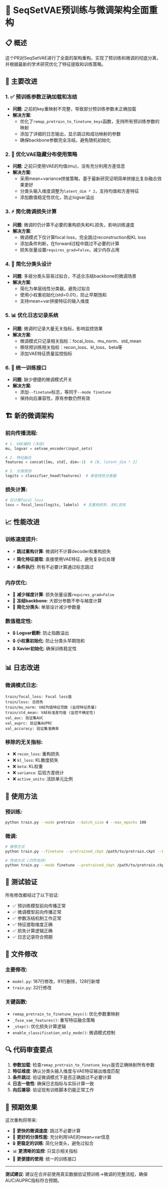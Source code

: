 # 🚀 SeqSetVAE预训练与微调架构全面重构

## 📋 概述

这个PR对SeqSetVAE进行了全面的架构重构，实现了预训练和微调的彻底分离，并根据最新的学术研究优化了特征提取和训练策略。

## 🎯 主要改进

### 1. ✅ 预训练参数正确加载和冻结
- **问题**: 之前的key重映射不完整，导致部分预训练参数未正确加载
- **解决方案**: 
  - 优化了`remap_pretrain_to_finetune_keys`函数，支持所有预训练参数的映射
  - 添加了详细的日志输出，显示跳过和成功映射的参数
  - 确保backbone参数完全冻结，避免随机初始化

### 2. 🧠 优化VAE隐藏分布使用策略  
- **问题**: 之前只使用VAE的均值(mu)，没有充分利用方差信息
- **解决方案**:
  - 采用mean+variance拼接策略，基于最新研究证明简单拼接比复杂融合效果更好
  - 分类头输入维度调整为`latent_dim * 2`，支持均值和方差特征
  - 添加数值稳定性优化，防止logvar溢出

### 3. ⚡ 简化微调损失计算
- **问题**: 微调时仍计算不必要的重构损失和KL损失，影响训练速度
- **解决方案**:
  - 微调模式下仅计算focal loss，完全跳过reconstruction和KL loss
  - 添加条件判断，在forward过程中跳过不必要的计算
  - 损失张量设置`requires_grad=False`，减少内存占用

### 4. 🎯 简化分类头设计
- **问题**: 多层分类头容易过拟合，不适合冻结backbone的微调场景
- **解决方案**:
  - 简化为单层线性分类器，避免过拟合
  - 使用小权重初始化(std=0.01)，防止早期饱和
  - 支持mean+var拼接特征的输入维度

### 5. 📊 优化日志记录系统
- **问题**: 微调时记录大量无关指标，影响监控效果
- **解决方案**:
  - 微调模式只记录相关指标：focal_loss、mu_norm、std_mean
  - 移除预训练相关指标：recon_loss、kl_loss、beta等
  - 添加VAE特征质量监控指标

### 6. 🔄 统一训练接口
- **问题**: 缺少便捷的微调模式开关
- **解决方案**:
  - 添加`--finetune`标志，等同于`--mode finetune`
  - 保持向后兼容性，原有参数仍然有效

## 🏗️ 新的微调架构

### 前向传播流程:
```python
# 1. VAE编码 (冻结)
mu, logvar = setvae_encoder(input_sets)

# 2. 特征融合 
features = concat([mu, std], dim=-1)  # [B, latent_dim * 2]

# 3. 分类预测
logits = classifier_head(features)  # 单层线性分类器
```

### 损失计算:
```python
# 仅计算focal loss
loss = focal_loss(logits, labels)  # 无重构损失，无KL损失
```

## 📈 性能改进

### 训练速度提升:
- ⚡ **跳过重构计算**: 微调时不计算decoder和重构损失
- ⚡ **简化特征提取**: 直接使用VAE特征，避免复杂后处理  
- ⚡ **条件执行**: 所有不必要计算通过标志跳过

### 内存优化:
- 🧠 **减少梯度计算**: 损失张量设置`requires_grad=False`
- 🧠 **冻结backbone**: 大部分参数不参与梯度计算
- 🧠 **简化分类头**: 单层设计减少参数量

### 数值稳定性:
- 🔒 **Logvar截断**: 防止指数溢出
- 🔒 **小权重初始化**: 防止分类头早期饱和
- 🔒 **Xavier初始化**: 确保训练稳定性

## 📊 日志改进

### 微调模式日志:
```
train/focal_loss: Focal loss值
train/loss: 总损失
train/mu_norm: VAE均值特征范数 (监控特征质量)
train/std_mean: VAE标准差均值 (监控不确定性)
val_auc: 验证集AUC
val_auprc: 验证集AUPRC  
val_accuracy: 验证集准确率
```

### 移除的无关指标:
- ❌ `recon_loss`: 重构损失
- ❌ `kl_loss`: KL散度损失  
- ❌ `beta`: KL权重
- ❌ `variance`: 后验方差统计
- ❌ `active_units`: 活跃单元比例

## 🚀 使用方法

### 预训练:
```bash
python train.py --mode pretrain --batch_size 4 --max_epochs 100
```

### 微调:
```bash
# 推荐方式
python train.py --finetune --pretrained_ckpt /path/to/pretrain.ckpt --batch_size 8 --max_epochs 15

# 传统方式 (仍然支持)
python train.py --mode finetune --pretrained_ckpt /path/to/pretrain.ckpt --batch_size 8 --max_epochs 15
```

## 🧪 测试验证

所有修改都经过了以下验证:
- ✅ 预训练模型前向传播正常
- ✅ 微调模型前向传播正常  
- ✅ 参数冻结机制工作正常
- ✅ 特征提取维度正确
- ✅ 损失计算逻辑正确
- ✅ 日志记录符合预期

## 📝 文件修改

### 主要修改:
- `model.py`: 187行修改，91行删除，128行新增
- `train.py`: 32行修改

### 关键函数:
- `remap_pretrain_to_finetune_keys()`: 优化参数重映射
- `_fuse_vae_features()`: 重写特征融合策略
- `_step()`: 优化损失计算逻辑
- `enable_classification_only_mode()`: 微调模式控制

## 🔍 代码审查要点

1. **参数加载**: 检查`remap_pretrain_to_finetune_keys`是否正确映射所有参数
2. **特征维度**: 确认分类头输入维度与VAE特征输出维度匹配
3. **条件跳过**: 验证微调模式下是否正确跳过不必要计算
4. **日志一致性**: 确保日志指标与实际计算一致
5. **向后兼容**: 验证现有训练脚本仍能正常工作

## 🎯 预期效果

这次重构将带来:
- 🚀 **更快的微调速度**: 跳过不必要计算
- 🎯 **更好的分类性能**: 充分利用VAE的mean+var信息  
- 🔒 **更稳定的训练**: 简化分类头，避免过拟合
- 📊 **更清晰的监控**: 只显示相关指标
- 🔧 **更便捷的使用**: 统一的训练接口

---

**测试建议**: 建议在合并前使用真实数据验证预训练->微调的完整流程，确保AUC/AUPRC指标符合预期。